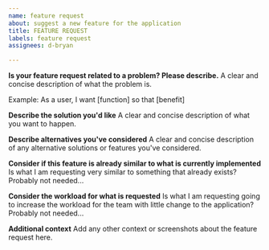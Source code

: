 ```yaml
---
name: feature request
about: suggest a new feature for the application
title: FEATURE REQUEST
labels: feature request
assignees: d-bryan

---
```


**Is your feature request related to a problem? Please describe.**
A clear and concise description of what the problem is.

Example:
As a user, I want [function] so that [benefit]

**Describe the solution you'd like**
A clear and concise description of what you want to happen.

**Describe alternatives you've considered**
A clear and concise description of any alternative solutions or features you've considered.

**Consider if this feature is already similar to what is currently implemented**
Is what I am requesting very similar to something that already exists? Probably not needed...

**Consider the workload for what is requested**
Is what I am requesting going to increase the workload for the team with little change to the application? Probably not needed...

**Additional context**
Add any other context or screenshots about the feature request here.